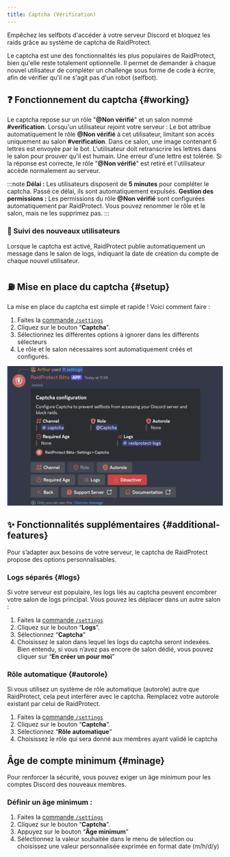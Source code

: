 ```yaml
---
title: Captcha (Vérification)
---
```


Empêchez les selfbots d'accéder à votre serveur Discord et bloquez les raids grâce au système de captcha de RaidProtect.

Le captcha est une des fonctionnalités les plus populaires de RaidProtect, bien qu'elle reste totalement optionnelle. Il permet de demander à chaque nouvel utilisateur de compléter un challenge sous forme de code à écrire, afin de vérifier qu'il ne s'agit pas d'un robot (selfbot).

## ❓ Fonctionnement du captcha {#working}

Le captcha repose sur un rôle "**@Non vérifié**" et un salon nommé **#verification**. Lorsqu'un utilisateur rejoint votre serveur :
Le bot attribue automatiquement le rôle **@Non vérifié** à cet utilisateur, limitant son accès uniquement au salon **#verification**.
Dans ce salon, une image contenant 6 lettres est envoyée par le bot. L'utilisateur doit retranscrire les lettres dans le salon pour prouver qu'il est humain. Une erreur d'une lettre est tolérée.
Si la réponse est correcte, le rôle "**@Non vérifié**" est retiré et l'utilisateur accède normalement au serveur.

:::note
**Délai :** Les utilisateurs disposent de **5 minutes** pour compléter le captcha. Passé ce délai, ils sont automatiquement expulsés.
**Gestion des permissions :** Les permissions du rôle **@Non vérifié** sont configurées automatiquement par RaidProtect. Vous pouvez renommer le rôle et le salon, mais ne les supprimez pas.
:::

### 📍 Suivi des nouveaux utilisateurs

Lorsque le captcha est activé, RaidProtect publie automatiquement un message dans le salon de logs, indiquant la date de création du compte de chaque nouvel utilisateur.

## ⛽ Mise en place du captcha {#setup}

La mise en place du captcha est simple et rapide ! Voici comment faire :
1. Faites la [commande `/settings`](../setup.md#settings)
2. Cliquez sur le bouton “**Captcha**”.
3. Sélectionnez les différentes options à ignorer dans les différents sélecteurs 
4. Le rôle et le salon nécessaires sont automatiquement créés et configurés.

![Capture d'écran paramètre captcha](../assets/rpBeta-settings-anti-captcha.webp)

## ✨ Fonctionnalités supplémentaires {#additional-features}

Pour s’adapter aux besoins de votre serveur, le captcha de RaidProtect propose des options personnalisables.

### Logs séparés {#logs}

Si votre serveur est populaire, les logs liés au captcha peuvent encombrer votre salon de logs principal. Vous pouvez les déplacer dans un autre salon :
1. Faites la [commande `/settings`](../setup.md#settings)
2. Cliquez sur le bouton “**Logs**”.
3. Sélectionnez “**Captcha**”
4. Choisissez le salon dans lequel les logs du captcha seront indexées.
Bien entendu, si vous n’avez pas encore de salon dédié, vous pouvez cliquer sur “**En créer un pour moi**”

### Rôle automatique {#autorole}

Si vous utilisez un système de rôle automatique (autorole) autre que RaidProtect, cela peut interférer avec le captcha. Remplacez votre autorole existant par celui de RaidProtect.

1. Faites la [commande `/settings`](../setup.md#settings)
2. Cliquez sur le bouton “**Captcha**”.
3. Sélectionnez “**Rôle automatique**”
4. Choisissez le rôle qui sera donné aux membres ayant validé le captcha

## Âge de compte minimum {#minage}

Pour renforcer la sécurité, vous pouvez exiger un âge minimum pour les comptes Discord des nouveaux membres.

### Définir un âge minimum :

1. Faites la [commande `/settings`](../setup.md#settings)
2. Cliquez sur le bouton “**Captcha**”.
3. Appuyez sur le bouton “**Âge minimum**”
4. Sélectionnez la valeur souhaitée dans le menu de sélection ou choisissez une valeur personnalisée exprimée en format date (m/h/d/y)